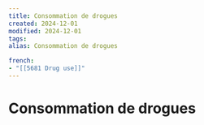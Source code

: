 ```yaml
---
title: Consommation de drogues
created: 2024-12-01
modified: 2024-12-01
tags: 
alias: Consommation de drogues

french:
- "[[5681 Drug use]]"
---
```

# Consommation de drogues
